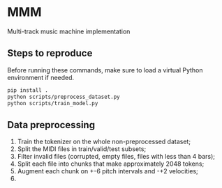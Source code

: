 # MMM
Multi-track music machine implementation

## Steps to reproduce

Before running these commands, make sure to load a virtual Python environment if needed.

```bash
pip install .
python scripts/preprocess_dataset.py
python scripts/train_model.py
```

## Data preprocessing

1. Train the tokenizer on the whole non-preprocessed dataset;
2. Split the MIDI files in train/valid/test subsets;
3. Filter invalid files (corrupted, empty files, files with less than 4 bars);
4. Split each file into chunks that make approximately 2048 tokens;
5. Augment each chunk on +-6 pitch intervals and -+2 velocities;
6.
